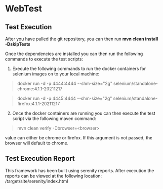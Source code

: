 # WebTest

## Test Execution

After you have pulled the git repository, you can then run <b>mvn clean install -DskipTests</b>

Once the dependencies are installed you can then run the following commands to execute the test scripts:

1. Execute the following commands to run the docker containers for selenium images on to your local machine:
> docker run -d -p 4444:4444 --shm-size="2g" selenium/standalone-chrome:4.1.1-20211217

>docker run -d -p 4445:4444 --shm-size="2g" selenium/standalone-firefox:4.1.1-20211217

2. Once the docker containers are running you can then execute the test script via the following maven command:
> mvn clean verify -Dbrowser=\<browser>
  
  <browser> value can either be chrome or firefox. If this argument is not passed, the browser will default to chrome. 

## Test Execution Report

This framework has been built using serenity reports. After execution the reports can be viewed at the following location:
/target/site/serenity/index.html
